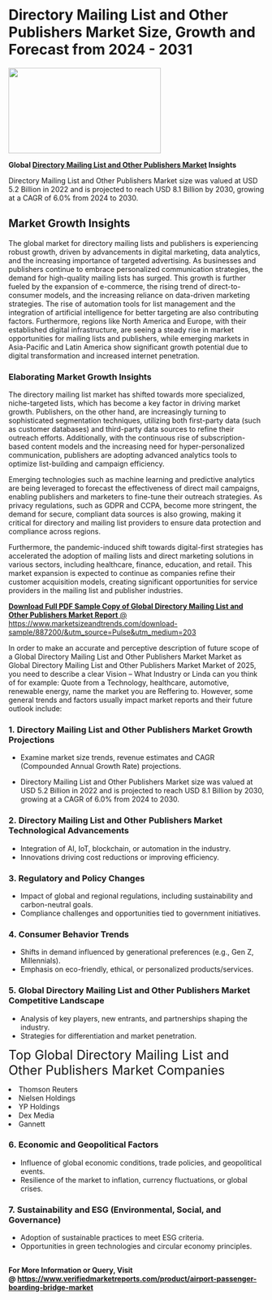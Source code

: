<H1>Directory Mailing List and Other Publishers Market Size, Growth and Forecast from 2024 - 2031</H1><img class="aligncenter size-medium wp-image-584254" src="https://thirdeyenews.in/wp-content/uploads/2024/09/Global-Market-Research-300x168.jpeg" alt="" width="300" height="168" /><p><strong>Global&nbsp;<a href="https://www.marketsizeandtrends.com/download-sample/887200/&amp;utm_source=Pulse&amp;utm_medium=203">Directory Mailing List and Other Publishers Market</a> Insights</strong></p><p>Directory Mailing List and Other Publishers Market size was valued at USD 5.2 Billion in 2022 and is projected to reach USD 8.1 Billion by 2030, growing at a CAGR of 6.0% from 2024 to 2030.</p><p><h2>Market Growth Insights</h2> <p>The global market for directory mailing lists and publishers is experiencing robust growth, driven by advancements in digital marketing, data analytics, and the increasing importance of targeted advertising. As businesses and publishers continue to embrace personalized communication strategies, the demand for high-quality mailing lists has surged. This growth is further fueled by the expansion of e-commerce, the rising trend of direct-to-consumer models, and the increasing reliance on data-driven marketing strategies. The rise of automation tools for list management and the integration of artificial intelligence for better targeting are also contributing factors. Furthermore, regions like North America and Europe, with their established digital infrastructure, are seeing a steady rise in market opportunities for mailing lists and publishers, while emerging markets in Asia-Pacific and Latin America show significant growth potential due to digital transformation and increased internet penetration.</p> <p><a href="#"></a></p> <h3>Elaborating Market Growth Insights</h3> <p>The directory mailing list market has shifted towards more specialized, niche-targeted lists, which has become a key factor in driving market growth. Publishers, on the other hand, are increasingly turning to sophisticated segmentation techniques, utilizing both first-party data (such as customer databases) and third-party data sources to refine their outreach efforts. Additionally, with the continuous rise of subscription-based content models and the increasing need for hyper-personalized communication, publishers are adopting advanced analytics tools to optimize list-building and campaign efficiency.</p> <p>Emerging technologies such as machine learning and predictive analytics are being leveraged to forecast the effectiveness of direct mail campaigns, enabling publishers and marketers to fine-tune their outreach strategies. As privacy regulations, such as GDPR and CCPA, become more stringent, the demand for secure, compliant data sources is also growing, making it critical for directory and mailing list providers to ensure data protection and compliance across regions.</p> <p>Furthermore, the pandemic-induced shift towards digital-first strategies has accelerated the adoption of mailing lists and direct marketing solutions in various sectors, including healthcare, finance, education, and retail. This market expansion is expected to continue as companies refine their customer acquisition models, creating significant opportunities for service providers in the mailing list and publisher industries.</p> <p><a href="#"></p><p><span class=""><strong>Download Full PDF Sample Copy of Global Directory Mailing List and Other Publishers Market Report</strong> @ <a href="https://www.marketsizeandtrends.com/download-sample/887200/&amp;utm_source=Pulse&amp;utm_medium=203" target="_blank">https://www.marketsizeandtrends.com/download-sample/887200/&amp;utm_source=Pulse&amp;utm_medium=203</a></span></p><p>In order to make an accurate and perceptive description of future scope of a Global&nbsp;Directory Mailing List and Other Publishers Market Market as Global&nbsp;Directory Mailing List and Other Publishers Market Market of 2025, you need to describe a clear Vision &ndash; What Industry or Linda can you think of for example: Quote from a Technology, healthcare, automotive, renewable energy, name the market you are Reffering to. However, some general trends and factors usually impact market reports and their future outlook include:</p><h3>1.&nbsp;<strong>Directory Mailing List and Other Publishers Market Growth Projections</strong></h3><ul><li>Examine market size trends, revenue estimates and CAGR (Compounded Annual Growth Rate) projections.</li><li><p>Directory Mailing List and Other Publishers Market size was valued at USD 5.2 Billion in 2022 and is projected to reach USD 8.1 Billion by 2030, growing at a CAGR of 6.0% from 2024 to 2030.</p></li></ul><h3>2.&nbsp;<strong>Directory Mailing List and Other Publishers Market Technological Advancements</strong></h3><ul><li>Integration of AI, IoT, blockchain, or automation in the industry.</li><li>Innovations driving cost reductions or improving efficiency.</li></ul><h3>3.&nbsp;<strong>Regulatory and Policy Changes</strong></h3><ul><li>Impact of global and regional regulations, including sustainability and carbon-neutral goals.</li><li>Compliance challenges and opportunities tied to government initiatives.</li></ul><h3>4.&nbsp;<strong>Consumer Behavior Trends</strong></h3><ul><li>Shifts in demand influenced by generational preferences (e.g., Gen Z, Millennials).</li><li>Emphasis on eco-friendly, ethical, or personalized products/services.</li></ul><h3>5.&nbsp;<strong>Global Directory Mailing List and Other Publishers Market Competitive Landscape</strong></h3><ul><li>Analysis of key players, new entrants, and partnerships shaping the industry.</li><li>Strategies for differentiation and market penetration.</li></ul><p data-pm-slice="1 1 []"><span style="color: inherit; font-family: inherit; font-size: 25px;">Top Global Directory Mailing List and Other Publishers Market Companies</span></p><div class="" data-test-id=""><p><li>Thomson Reuters</li><li> Nielsen Holdings</li><li> YP Holdings</li><li> Dex Media</li><li> Gannett</li></p></div><h3>6.&nbsp;<strong>Economic and Geopolitical Factors</strong></h3><ul><li>Influence of global economic conditions, trade policies, and geopolitical events.</li><li>Resilience of the market to inflation, currency fluctuations, or global crises.</li></ul><h3>7.&nbsp;<strong>Sustainability and ESG (Environmental, Social, and Governance)</strong></h3><ul><li>Adoption of sustainable practices to meet ESG criteria.</li><li>Opportunities in green technologies and circular economy principles.</li></ul><h2><strong style="font-size: 14px;">For More Information or Query, Visit @&nbsp;</strong><a style="background-color: #ffffff; font-size: 14px;" href="https://www.marketsizeandtrends.com/report/directory-mailing-list-and-other-publishers-market-/" target="_blank">https://www.verifiedmarketreports.com/product/airport-passenger-boarding-bridge-market</a></h2>
